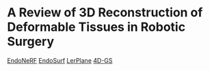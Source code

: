 # A Review of 3D Reconstruction of Deformable Tissues in Robotic Surgery
[EndoNeRF](https://github.com/med-air/EndoNeRF)
[EndoSurf](https://github.com/Ruyi-Zha/endosurf)
[LerPlane](https://github.com/Loping151/ForPlane)
[4D-GS](https://github.com/hustvl/4DGaussians)
